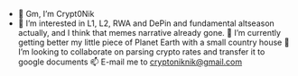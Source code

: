- 👋 Gm, I’m Crypt0Nik
- 👀 I’m interested in L1, L2, RWA and DePin and fundamental altseason actually, and I think that memes narrative already gone.
🌱 I’m currently getting better my little piece of Planet Earth with a small country house 
💞️ I’m looking to collaborate on parsing crypto rates and transfer it to google documents
📫 E-mail me to cryptoniknik@gmail.com
